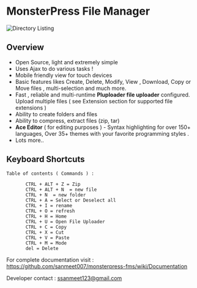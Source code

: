 # MonsterPress File Manager 

![Directory Listing](https://sanmeet007.github.io/mp/img-7.png)

## Overview 
* Open Source, light and extremely simple
* Uses Ajax to do various tasks ! 
* Mobile friendly view for touch devices
* Basic features likes Create, Delete, Modify, View ,  Download, Copy or  Move files  , multi-selection  and much more.
* Fast , reliable and multi-runtime **Pluploader file uploader**  configured. Upload  multiple files ( see Extension section for supported file extensions ) 
* Ability to create folders and files
* Ability to compress, extract files (zip, tar)
* **Ace Editor** ( for editing purposes )   - Syntax highlighting for over 150+ languages, Over 35+ themes with your favorite programming styles . 
* Lots more..

## Keyboard Shortcuts 

```
Table of contents ( Commands ) : 

       CTRL + ALT + Z = Zip
       CTRL + ALT + N  = new file
       CTRL + N  = new folder
       CTRL + A = Select or Deselect all
       CTRL + I = rename
       CTRL + O = refresh 
       CTRL + H = Home
       CTRL + U = Open File Uploader
       CTRL + C = Copy
       CTRL + X = Cut
       CTRL + V = Paste
       CTRL + M = Mode
       del = Delete

```

 
For complete documentation visit : 
https://github.com/sanmeet007/monsterpress-fms/wiki/Documentation

Developer contact : ssanmeet123@gmail.com 
